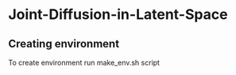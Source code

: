 # Joint-Diffusion-in-Latent-Space

## Creating environment
To create environment run make_env.sh script
